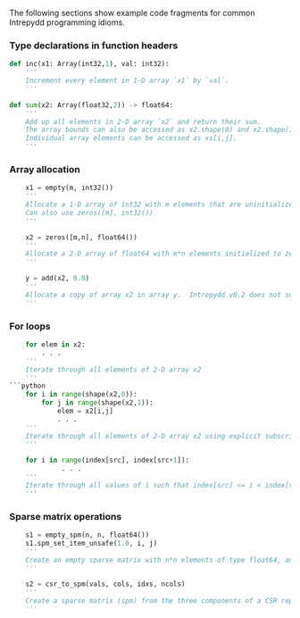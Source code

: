The following sections show example code fragments for common
Intrepydd programming idioms.

### Type declarations in function headers
```python
def inc(x1: Array(int32,1), val: int32):
    '''
    Increment every element in 1-D array `x1` by `val`.
    '''
```
```python	
def sum(x2: Array(float32,2)) -> float64:
    '''
    Add up all elements in 2-D array `x2` and return their sum.
	The array bounds can also be accessed as x2.shape(0) and x2.shape(1).
	Individual array elements can be accessed as xs[i,j].
    '''	
```

### Array allocation 
```python
    x1 = empty(m, int32())
    '''
    Allocate a 1-D array of int32 with m elements that are uninitialized.
    Can also use zeros([m], int32())
    '''
```
```python
    x2 = zeros([m,n], float64())
    '''
    Allocate a 2-D array of float64 with m*n elements initialized to zero.
    '''
```
```python
    y = add(x2, 0.0)
    '''
    Allocate a copy of array x2 in array y.  Intrepydd v0.2 does not support x2.copy(), so this is an alternate way of creating a copy.
    '''
```

### For loops
```python
    for elem in x2:
        . . .
    '''
    Iterate through all elements of 2-D array x2
    '''
```python
    for i in range(shape(x2,0)):
        for j in range(shape(x2,1)):
            elem = x2[i,j]
            . . .
    '''
    Iterate through all elements of 2-D array x2 using explicit subscripts
    '''
```
```python
    for i in range(index[src], index[src+1]):
             . . .
    '''
    Iterate through all values of i such that index[src] <= i < index[src+1]
    '''
```

### Sparse matrix operations
```python
    s1 = empty_spm(n, n, float64())
    s1.spm_set_item_unsafe(1.0, i, j)
    '''
    Create an empty sparse matrix with n*n elements of type float64, and set element i,j to 1.0
    '''
```
```python
    s2 = csr_to_spm(vals, cols, idxs, ncols)
    '''
    Create a sparse matrix (spm) from the three components of a CSR representation
    '''
```
